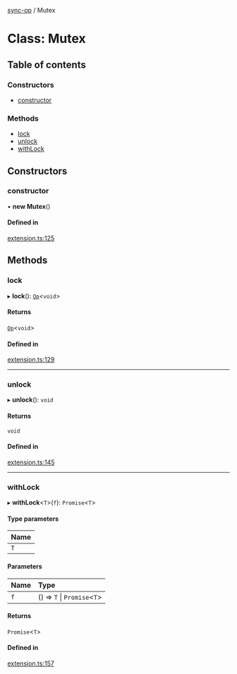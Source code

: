 [sync-op](../README.md) / Mutex

# Class: Mutex

## Table of contents

### Constructors

- [constructor](Mutex.md#constructor)

### Methods

- [lock](Mutex.md#lock)
- [unlock](Mutex.md#unlock)
- [withLock](Mutex.md#withlock)

## Constructors

### constructor

• **new Mutex**()

#### Defined in

[extension.ts:125](https://github.com/dhcmrlchtdj/sync-op/blob/165e48c/src/extension.ts#L125)

## Methods

### lock

▸ **lock**(): [`Op`](Op.md)<`void`\>

#### Returns

[`Op`](Op.md)<`void`\>

#### Defined in

[extension.ts:129](https://github.com/dhcmrlchtdj/sync-op/blob/165e48c/src/extension.ts#L129)

___

### unlock

▸ **unlock**(): `void`

#### Returns

`void`

#### Defined in

[extension.ts:145](https://github.com/dhcmrlchtdj/sync-op/blob/165e48c/src/extension.ts#L145)

___

### withLock

▸ **withLock**<`T`\>(`f`): `Promise`<`T`\>

#### Type parameters

| Name |
| :------ |
| `T` |

#### Parameters

| Name | Type |
| :------ | :------ |
| `f` | () => `T` \| `Promise`<`T`\> |

#### Returns

`Promise`<`T`\>

#### Defined in

[extension.ts:157](https://github.com/dhcmrlchtdj/sync-op/blob/165e48c/src/extension.ts#L157)
